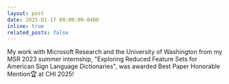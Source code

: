 ```yaml
---
layout: post
date: 2025-01-17 00:00:00-0400
inline: true
related_posts: false
---
```


My work with Microsoft Research and the University of Washington from my MSR 2023 summer internship, "Exploring Reduced Feature Sets for American Sign Language Dictionaries", was awarded Best Paper Honorable Mention🏆 at CHI 2025!

<!-- <a href="TODO">Exploring Reduced Feature Sets for American Sign Language Dictionaries</a> -->
